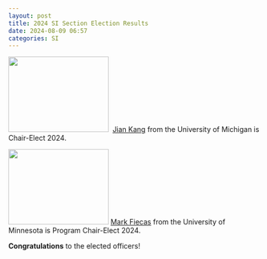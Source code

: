 ```yaml
---
layout: post
title: 2024 SI Section Election Results
date: 2024-08-09 06:57 
categories: SI
---
```


<img src = "https://sph.umich.edu/faculty-profiles/images/jiankang.jpg" width = "200" height = "150">&nbsp; [Jian Kang](https://sph.umich.edu/faculty-profiles/kang-jian.html) from the University of Michigan is Chair-Elect 2024.  

<img src = "https://directory.sph.umn.edu/sites/directory.sph.umn.edu/files/2023-01/fiecas-mark.jpg" width = "200" height = "150">&nbsp;[Mark Fiecas](https://directory.sph.umn.edu/bio/sph-a-z/mark-fiecas) from the University of Minnesota is Program Chair-Elect 2024. 

**Congratulations** to the elected officers! 
